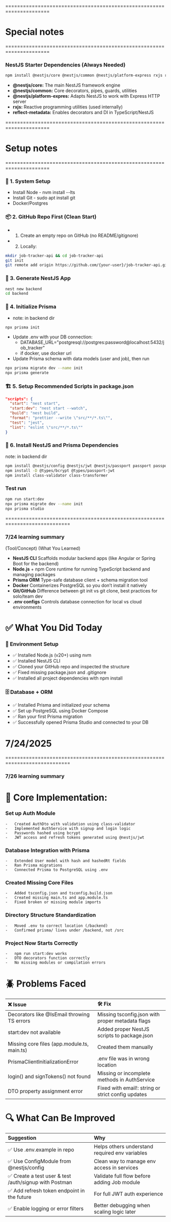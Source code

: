 =====================================================================
# Special notes
=====================================================================
### NestJS Starter Dependencies (Always Needed)
```bash
npm install @nestjs/core @nestjs/common @nestjs/platform-express rxjs reflect-metadata
```
- **@nestjs/core:**	The main NestJS framework engine
- **@nestjs/common:**	Core decorators, pipes, guards, utilities
- **@nestjs/platform-expres:**	Adapts NestJS to work with Express HTTP server
- **rxjs:**	Reactive programming utilities (used internally)
- **reflect-metadata:** Enables decorators and DI in TypeScript/NestJS

=====================================================================
# Setup notes
=====================================================================
### 🧱 1. System Setup
- Install Node -	nvm install --lts
- Install Git -     sudo apt install git
- Docker/Postgres

### 📦 2. GitHub Repo First (Clean Start)
- 1. Create an empty repo on GitHub (no README/gitignore)
- 2. Locally:
```bash
mkdir job-tracker-api && cd job-tracker-api
git init
git remote add origin https://github.com/{your-user}/job-tracker-api.git
```

### 🚀 3. Generate NestJS App
```bash
nest new backend
cd backend
```

### 🔐 4. Initialize Prisma
- note: in backend dir
```bash
npx prisma init
```
- Update .env with your DB connection:
   - DATABASE_URL="postgresql://postgres:password@localhost:5432/job_tracker"
   - if docker, use docker url
- Update Prisma schema with data models (user and job), then run
```bash
npx prisma migrate dev --name init
npx prisma generate
```

### 🏗 5. Setup Recommended Scripts in package.json
```json
"scripts": {
  "start": "nest start",
  "start:dev": "nest start --watch",
  "build": "nest build",
  "format": "prettier --write \"src/**/*.ts\"",
  "test": "jest",
  "lint": "eslint \"src/**/*.ts\""
}
```

### 🧰 6. Install NestJS and Prisma Dependencies
note: in backend dir
```bash
npm install @nestjs/config @nestjs/jwt @nestjs/passport passport passport-jwt bcrypt
npm install -D @types/bcrypt @types/passport-jwt
npm install class-validator class-transformer
```

### Test run
```bash
npm run start:dev
npx prisma migrate dev --name init
npx prisma studio
```

============================================================================
### 7/24 learning summary
(Tool/Concept)	(What You Learned)
- **NestJS CLI**	Scaffolds modular backend apps (like Angular or Spring Boot for the backend)
- **Node.js** + npm	Core runtime for running TypeScript backend and managing packages
- **Prisma ORM**	Type-safe database client + schema migration tool
- **Docker**	Containerizes PostgreSQL so you don’t install it natively
- **Git/GitHub**	Difference between git init vs git clone, best practices for solo/team dev
- **.env configs**	Controls database connection for local vs cloud environments

# ✅ What You Did Today
### 🔧 Environment Setup
- ✅ Installed Node.js (v20+) using nvm
- ✅ Installed NestJS CLI
- ✅ Cloned your GitHub repo and inspected the structure
- ✅ Fixed missing package.json and .gitignore
- ✅ Installed all project dependencies with npm install

### 🗄️ Database + ORM
- ✅ Installed Prisma and initialized your schema
- ✅ Set up PostgreSQL using Docker Compose
- ✅ Ran your first Prisma migration
- ✅ Successfully opened Prisma Studio and connected to your DB

7/24/2025
============================================================================
============================================================================
### 7/26 learning summary

# 🔧 Core Implementation:
### Set up Auth Module
    -   Created AuthDto with validation using class-validator
    -   Implemented AuthService with signup and login logic
    -   Passwords hashed using bcrypt
    -   JWT access and refresh tokens generated using @nestjs/jwt

### Database Integration with Prisma
    -   Extended User model with hash and hashedRt fields
    -   Ran Prisma migrations
    -   Connected Prisma to PostgreSQL using .env

### Created Missing Core Files
    -   Added tsconfig.json and tsconfig.build.json
    -   Created missing main.ts and app.module.ts
    -   Fixed broken or missing module imports

### Directory Structure Standardization
    -   Moved .env to correct location (/backend)
    -   Confirmed prisma/ lives under /backend, not /src

### Project Now Starts Correctly
    -   npm run start:dev works
    -   DTO decorators function correctly
    -   No missing modules or compilation errors

# 🪲 Problems Faced
|❌ Issue |🛠️ Fix   |
|:--------|:---------|
|Decorators like @IsEmail throwing TS errors |	Missing tsconfig.json with proper metadata flags|
|start:dev not available |	Added proper NestJS scripts to package.json|
|Missing core files (app.module.ts, main.ts) |	Created them manually|
|PrismaClientInitializationError |  .env file was in wrong location|
|login() and signTokens() not found |	Missing or incomplete methods in AuthService|
|DTO property assignment error |	Fixed with email!: string or strict config updates|

# 🔍 What Can Be Improved
|Suggestion |	Why |
|:----------|:------|
|✅ Use .env.example in repo |	Helps others understand required env variables|
|✅ Use ConfigModule from @nestjs/config |	Clean way to manage env access in services|
|✅ Create a test user & test /auth/signup with Postman |	Validate full flow before adding Job module|
|✅ Add refresh token endpoint in the future |	For full JWT auth experience|
|✅ Enable logging or error filters |	Better debugging when scaling logic later|